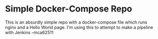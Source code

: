 # Simple Docker-Compose Repo

This is an absurdly simple repo with a docker-compose file which runs nginx and a Hello World page. I'm using this to attempt to make a pipeline with Jenkins -mca62511
